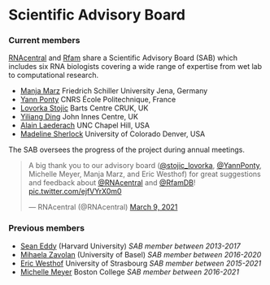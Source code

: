 
# Scientific Advisory Board

### Current members

[RNAcentral](/) and [Rfam](https://rfam.org) share a Scientific Advisory Board (SAB)
which includes six RNA biologists covering a wide range of expertise from wet lab to computational research.

- [Manja Marz](http://www.rna.uni-jena.de/members/manja-marz/) Friedrich Schiller University Jena, Germany
- [Yann Ponty](http://www.lix.polytechnique.fr/~ponty/) CNRS École Politechnique, France
- [Lovorka Stojic](https://www.bartscancer.london/staff/dr-lovorka-stojic/) Barts Centre CRUK, UK
- [Yiliang Ding](https://www.jic.ac.uk/people/yilliang-ding/) John Innes Centre, UK
- [Alain Laederach](https://ribosnitch.bio.unc.edu/) UNC Chapel Hill, USA
- [Madeline Sherlock](https://profiles.ucdenver.edu/display/20414874) University of Colorado Denver, USA

The SAB oversees the progress of the project during annual meetings.

<blockquote class="twitter-tweet"><p lang="en" dir="ltr">A big thank you to our advisory board (<a href="https://twitter.com/stojic_lovorka?ref_src=twsrc%5Etfw">@stojic_lovorka</a>, <a href="https://twitter.com/YannPonty?ref_src=twsrc%5Etfw">@YannPonty</a>, Michelle Meyer, Manja Marz, and Eric Westhof) for great suggestions and feedback about <a href="https://twitter.com/RNAcentral?ref_src=twsrc%5Etfw">@RNAcentral</a> and <a href="https://twitter.com/RfamDB?ref_src=twsrc%5Etfw">@RfamDB</a>! <a href="https://t.co/ejfVYrX0m0">pic.twitter.com/ejfVYrX0m0</a></p>&mdash; RNAcentral (@RNAcentral) <a href="https://twitter.com/RNAcentral/status/1369334752524767233?ref_src=twsrc%5Etfw">March 9, 2021</a></blockquote> <script async src="https://platform.twitter.com/widgets.js" charset="utf-8"></script>

### Previous members

- [Sean Eddy](https://www.mcb.harvard.edu/directory/sean-eddy/) (Harvard University) *SAB member between 2013-2017*
- [Mihaela Zavolan](https://www.biozentrum.unibas.ch/research/researchgroups/overview/unit/zavolan/research-group-mihaela-zavolan/) (University of Basel) *SAB member between 2016-2020*
- [Eric Westhof](http://www-ibmc.u-strasbg.fr/upr9002/westhof/index.html) University of Strasbourg *SAB member between 2015-2021*
- [Michelle Meyer](https://bioinformatics.bc.edu/meyerlab/) Boston College *SAB member between 2016-2021*